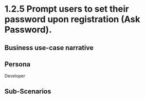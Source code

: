 # 1.2.5 Prompt users to set their password upon registration (Ask Password). 

## Business use-case narrative


## Persona
Developer

## Sub-Scenarios

